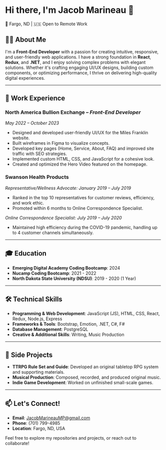 # Hi there, I'm Jacob Marineau 👋

📍 Fargo, ND | 🇺🇸 Open to Remote Work

## 👨‍💻 About Me
I'm a **Front-End Developer** with a passion for creating intuitive, responsive, and user-friendly web applications. I have a strong foundation in **React**, **Redux**, and **.NET**, and I enjoy solving complex problems with elegant solutions. Whether it's crafting engaging UI/UX designs, building custom components, or optimizing performance, I thrive on delivering high-quality digital experiences.

---

## 💼 Work Experience

### **North America Bullion Exchange** – *Front-End Developer*
*May 2022 – October 2023*
- Designed and developed user-friendly UI/UX for the Miles Franklin website.
- Built wireframes in Figma to visualize concepts.
- Developed key pages (Home, Service, About, FAQ) and improved site traffic with SEO strategies.
- Implemented custom HTML, CSS, and JavaScript for a cohesive look.
- Created and optimized the Hero Video featured on the homepage.

### **Swanson Health Products**
*Representative/Wellness Advocate: January 2019 – July 2019*
- Ranked in the top 10 representatives for customer reviews, efficiency, and work ethic.
- Promoted within 6 months to Online Correspondence Specialist.

*Online Correspondence Specialist: July 2019 – July 2020*
- Maintained high efficiency during the COVID-19 pandemic, handling up to 4 customer channels simultaneously.

---

## 🎓 Education
- **Emerging Digital Academy Coding Bootcamp**: 2024
- **Nucamp Coding Bootcamp**: 2021 - 2022
- **North Dakota State University (NDSU)**: 2019 - 2020 (1 Year)

---

## 🛠️ Technical Skills
- **Programming & Web Development**: JavaScript (JS), HTML, CSS, React, Redux, Node.js, Express
- **Frameworks & Tools**: Bootstrap, Emotion, .NET, C#, F#
- **Database Management**: PostgreSQL
- **Creative & Additional Skills**: Writing, Music Production

---

## 🎨 Side Projects
- **TTRPG Rule Set and Guide**: Developed an original tabletop RPG system and supporting materials.
- **Musical Production**: Composed, recorded, and produced original music.
- **Indie Game Development**: Worked on unfinished small-scale games.

---

## 📫 Let's Connect!
- **Email**: [JacobMarineauMP@gmail.com](mailto:JacobMarineauMP@gmail.com)
- **Phone**: (701) 799-4985
- **Location**: Fargo, ND, USA

Feel free to explore my repositories and projects, or reach out to collaborate!
